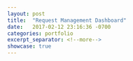 ```yaml
---
layout: post
title:  "Request Management Dashboard"
date:   2017-02-12 23:16:36 -0700
categories: portfolio
excerpt_separator: <!--more-->
showcase: true
---
```


<!--more-->
